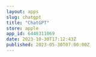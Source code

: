 ```yaml
---
layout: apps
slug: chatgpt
title: "ChatGPT"
store: apple
app_id: 6448311069
date: 2023-10-30T17:12:43Z
published: 2023-05-30T07:00:00Z
---
```

